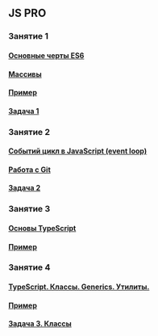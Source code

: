 <h2>JS PRO</h2>
<h3>Занятие 1</h3>
<h4><a href="https://docs.google.com/presentation/d/1EeHiktMhRz8M5ZPfqMvYdmd-qq9O1vmW/edit?usp=sharing&ouid=114223714448457525173&rtpof=true&sd=true">Основные черты ES6</a></h4>
<h4><a href="https://docs.google.com/presentation/d/1y21mwF7IN_R6VSpDWC4yW87PAOfpB_-J/edit?usp=sharing&ouid=114223714448457525173&rtpof=true&sd=true">Массивы</a></h4>
<h4><a href="https://github.com/pomazandre/tms-ex1">Пример</a></p>
<h4><a href="https://docs.google.com/document/d/1HtcWTaLCSP1WkJcg9X7iml36UcWVqG2U/edit?usp=sharing&ouid=114223714448457525173&rtpof=true&sd=true">Задача 1</a></p>

<h3>Занятие 2</h3>
<h4><a href="https://docs.google.com/presentation/d/15tLNLRzk9i-83fZN3fQ04sbPSr4kFA36/edit?usp=sharing&ouid=114223714448457525173&rtpof=true&sd=true">Событий цикл в JavaScript (event loop)</a> </h4>
<h4><a href="https://docs.google.com/presentation/d/1eaGXD4j_nBJ8IApWh-hf1Xv8iL7QZI51/edit?usp=sharing&ouid=114223714448457525173&rtpof=true&sd=true">Работа с Git</a></h4>
<h4><a href="https://docs.google.com/document/d/1ESRCv2ujgDHn7g4n8Wse7b2BMakzjToS/edit?usp=sharing&ouid=114223714448457525173&rtpof=true&sd=true">Задача 2</a></p>

<h3>Занятие 3</h3>
<h4><a href="">Основы TypeScript</a> </h4>
<h4><a href="https://github.com/pomazandre/ts_ex2">Пример</a></p>

<h3>Занятие 4</h3>
<h4><a href="">TypeScript. Классы. Generics. Утилиты.</a> </h4>
<h4><a href="https://github.com/pomazandre/ts_ex3">Пример</a></p>
<h4><a href="https://docs.google.com/document/d/1uEYO6V9e5Q9FGwpHMIJjPEg7JC2eWLJU/edit?usp=sharing&ouid=114223714448457525173&rtpof=true&sd=true">Задача 3. Классы</a></p>














